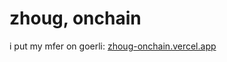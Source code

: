 # zhoug, onchain

i put my mfer on goerli:
[zhoug-onchain.vercel.app](https://zhoug-onchain.vercel.app)
